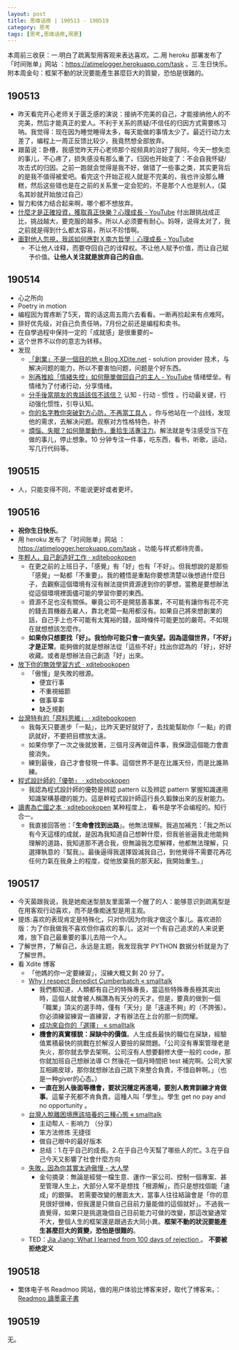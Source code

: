 ```yaml
---
layout: post
title: 思维话痨 | 190513 - 190519
category: 思考
tags: [思考,思维话痨,周更]
---
```

本周前三收获：一.明白了疏离型用客观来表达喜欢。二.用 heroku 部署发布了「时间账单」网站 ：https://atimelogger.herokuapp.com/task 。三.生日快乐。附本周金句：框架不動的狀況要能產生甚麼巨大的質變，恐怕是很難的。

## 190513 
  - 昨天看完开心老师关于匮乏感的演说：接纳不完美的自己，才能接纳他人的不完美，然后才能真正的爱人。不利于关系的质疑/不信任的归因方式需要练习呐。我觉得：现在因为睡觉睡得太多，每天能做的事情太少了。最近行动力太差了，编程上一周正反馈比较少，我竟然想全部放弃。
  - 跟菌说：卧槽，我感觉昨天开心老师那个视频真的治好了我阿，今天一想失恋的事儿，不心疼了，损失感没有那么重了，归因也开始变了：不会自我怀疑/攻击式的归因。之前一跑就会觉得是我不好，做错了一些事之类，其实更背后的是我不值得被爱吧。看完这个开始正视人就是不完美的，我也许没那么糟糕，然后这些错也是在之前的关系里一定会犯的，不是那个人也是别人，(莫名其妙就开始放过自己）
  - 智力和体力结合起来啊，哪个都不想放弃。
  - [什麼才是正確投資，獲取真正快樂？心理成長 - YouTube](https://www.youtube.com/watch?v=J7zhS4Icw-U)  付出跟挑战成正比，挑战越大，要克服的越多。所以人必须要有耐心。妈呀，说得太对了，我之前就是得到什么都太容易，所以不珍惜啊。 
  - [面對他人忽視，我該如何應對Ｘ南方哲學｜心理成長 - YouTube](https://www.youtube.com/watch?v=DE7JKrxwep8) 
      - 不让他人诠释，而要夺回自己的诠释权。不让他人赋予价值，而让自己赋予价值。**让他人关注就是放弃自己的自由**。

## 190514 
- 心之所向
- Poetry in motion
- 编程因为胃疼断了5天，胃的话这周五周六去看看。一断再捡起来有点难阿。
- 排好优先级，对自己负责任呐，7月份之前还是编程和卖书。
- 在自學過程中保持一定的「成就感」是很重要的~
- 这个世界不以你的意志为转移。
- 发现
    - [「創業」不是一個目的地 « Blog.XDite.net](http://blog.xdite.net/posts/2012/08/12/startup-is-not-a-destination) - solution provider 技术，与解决问题的能力，所以不要害怕问题，问题是个好东西。
    - [別再推給「情緒失控」如何簡單做回自己的主人 - YouTube](https://www.youtube.com/watch?v=evOUYCP8QQQ&t=150s) 情绪壁垒。有情绪为了付诸行动，分享情绪。
    - [分手後當朋友的鬼話該信不該信？](https://www.youtube.com/watch?v=gPCLHlQ7Rzc)  认知 - 行动 - 惯性 。行动最关键，行动强化惯性，引导认知。
    - [你的名字教你突破對方心防，不再當工具人](https://www.youtube.com/watch?v=UZf8i7yBbys) 。你与他站在一个战线，发现他的需求，去解决问题。观察对方性格特色，补齐
    - [煩惱、失眠？如何簡單動作，重拾生活專注力](https://www.youtube.com/watch?v=DUTesgDqwZE)。解法就是专注感受当下在做的事儿，停止想象。10 分钟专注一件事，吃东西，看书，听歌，运动，写几行代码等。
 
##  190515
 - 人，只能变得不同，不能说更好或者更坏。
 
## 190516
- **祝你生日快乐**。
- 用 heroku 发布了「时间账单」网站 ：https://atimelogger.herokuapp.com/task 。功能与样式都待完善。
- [年輕人，自己創造好工作 · xditebookopen](https://shenzhoudance1.gitbooks.io/xditebookopen/content/A23.html)
     - 在更之前的上班日子，「感覺」有「好」也有「不好」。但我想說的是那些「感覺」一點都「不重要」。我的體悟是重點你要想清楚以後想過什麼日子，去觀察這個環境有沒有辦法提供資源達到你的夢想，當務是要想辦法從這個環境裡面儘可能的學習你要的東西。
     - 資源不足也沒有關係。畢竟公司不是開慈善事業，不可能有讓你有花不完的錢去買機器去雇人，靠北老闆一點用都沒有。如果自己將來想創業的話，自己手上也不可能有太寬裕的錢，屆時條件可能更加的嚴苛。不如現在就想想該怎麼作。
     - **如果你只想要找「好」。我怕你可能只會一直失望。因為這個世界，「不好」才是正常**。能夠做的就是想辦法從「這些不好」找出你認為的「好」，好好收藏。或者是想辦法自己創造「好」出來。
- [放下你的無效學習方式 · xditebookopen](https://shenzhoudance1.gitbooks.io/xditebookopen/content/B06.html)
     - 「傲慢」是失敗的根源。
        - 便宜行事
        - 不重視細節
        - 做事草率
        - 缺乏規劃
- [台灣特有的「原料思維」 · xditebookopen](https://shenzhoudance1.gitbooks.io/xditebookopen/content/B02.html)
    - 我每天只要進步「一點」，比昨天更好就好了，去找能幫助你「一點」的資訊就好，不要把目標放太遠。
    - 如果你學了一次之後就放著，三個月沒再做這件事，我保證這個能力會直接消失。
    - 練到最後，自己才會發現一件事。這個世界不是在比誰天份，而是比誰熟練。
- [程式設計師的「優勢」 · xditebookopen](https://shenzhoudance1.gitbooks.io/xditebookopen/content/A75.html)
    - 我認為程式設計師的優勢是辨認 pattern 以及辨認 pattern 掌握知識運用知識架構基礎的能力。這是幹程式設計師這行長久鍛鍊出來的反射能力。
- [讀書為亡國之本 · xditebookopen](https://shenzhoudance1.gitbooks.io/xditebookopen/content/A55.html)  某种程度上， 看书是学不会编程的。知行合一。
    - 我直接回答他：「**生命會找到出路**」。他無法理解。我追加補充：「我之所以有今天這樣的成就，是因為我知道自己想幹什麼，但我爸爸逼我走他能夠理解的道路，我知道那不適合我，但無論我怎麼解釋，他都無法理解，只選擇執意的『幫我』。最後逼得我選擇毀滅我自己，到他覺得不需要花再花任何力氣在我身上的程度，從他放棄我的那天起，我開始重生。」
    
## 190517  
- 今天菌跟我说，我是她痴迷型朋友里面第一个醒了的人：能够意识到疏离型是在用客观行动喜欢，而不是像痴迷型是用主观。
- 提炼:喜欢的表现肯定是特殊化，只对你/因为你我才做这个事儿。喜欢进阶版：为了你我做我不喜欢但你喜欢的事儿，这对一个有自己追求的人来说更难，放下自己最重要的事儿去陪一个人。
- 了解世界，了解自己，永远是主题，我发现我学 PYTHON 数据分析就是为了了解世界。
- 看 Xdite 博客
    - 「他媽的你一定要練習」，沒練大概又剩 20 分了。
    - [Why I respect Benedict Cumberbatch « smalltalk](http://smalltalk.xdite.net/posts/181224-why-i-respect-benedict-cumberbatch)
        - 我們都知道，人類都有自己的特殊專長，當這些特殊專長極其突出時，這個人就會被人稱讚為有天分的天才。但是，要真的做到一個「職業」頂尖的選手時，僅有「天分」是「遠遠不夠」的（不誇張）。你必須練習練習一直練習，才有辦法在上台的那一刻閃耀。
        - [成功來自你的「選擇」 « smalltalk](http://smalltalk.xdite.net/posts/316314-success-comes-from-your-choice)
        - **機會的真實樣貌：屎缺中的價值**。人生成長最快的職位在屎缺，經驗值累積最快的挑戰在於解沒人要撿的屎問題。「公司沒有專案管理老是失火，那你就去學去架啊。公司沒有人想要翻修大便一般的 code，那你就加班自己想辦法導 CI 然後花一個月時間把 test 補完啊。公司大家互相踢皮球，那你就想辦法自己跳下來整合負責，不惜自幹啊。」（也是一种giver的心态。）
        - **一直在別人後面等機會，要狀況穩定再進場，要別人教育訓練才肯做事**。這輩子死都不肯負責。這種人叫「學生」。學生 get no pay and no opportunity 。
     - [台灣人脫離困境應該培養的三種心態 « smalltalk](http://smalltalk.xdite.net/posts/333758-taiwan-three-mideset) 
        - 主动帮人 - 影响力 （分享）
        - 笨方法修炼 无捷径
        - 做自己眼中的最好版本
        - 总结：1.在乎自己的成長。2.在乎自己今天幫了哪些人的忙。3.在乎自己今天又影響了社會什麼方向
     - [失敗，因為你其實太過傲慢 - 大人學](https://www.darencademy.com/article/view/id/9298)  
        - 金句摘录：無論是經營一檔生意、運作一家公司、控制一個專案、甚至管理人生上，大部分人常不是想找「根源解」，而只是想找個能「速成」的銀彈。 若需要改變的層面太大，當事人往往結論會是「你的意見很好很棒，但我還是只做自己目前力量能做的這個就好」。不過我一直覺得，如果只是挑選幾個自己目前能力可做的改變，那這改變通常不大，整個人生的框架還是跟過去大同小異。**框架不動的狀況要能產生甚麼巨大的質變，恐怕是很難的**。
  - TED：[Jia Jiang: What I learned from 100 days of rejection ](https://www.ted.com/talks/jia_jiang_what_i_learned_from_100_days_of_rejection) 。 **不要被拒绝定义**
  
## 190518
  - 繁体电子书 Readmoo 网站，做的用户体验比博客来好，取代了博客来。：[ Readmoo 讀墨電子書](https://readmoo.com/)
  
## 190519
无。
